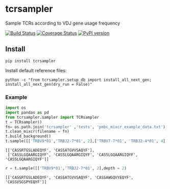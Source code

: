 # tcrsampler

Sample TCRs according to VDJ gene usage frequency

[![Build Status](https://travis-ci.com/kmayerb/tcrsampler.svg?branch=master)](https://travis-ci.com/kmayerb/tcrsampler)
[![Coverage Status](https://coveralls.io/repos/github/kmayerb/tcrsampler/badge.svg?branch=master)](https://coveralls.io/github/kmayerb/tcrsampler?branch=master)
[![PyPI version](https://badge.fury.io/py/tcrsampler.svg)](https://badge.fury.io/py/tcrsampler)

## Install 

```
pip install tcrsampler
```

Install default reference files:

```
python -c "from tcrsampler.setup_db import install_all_next_gen; install_all_next_gen(dry_run = False)"
```

### Example

```python
import os
import pandas as pd
from tcrsampler.sampler import TCRsampler
t = TCRsampler()
fn= os.path.join('tcrsampler' ,'tests', 'pmbc_mixcr_example_data.txt')
t.clean_mixcr(filename = fn)
t.build_background()
t.sample([['TRBV9*01','TRBJ2-7*01', 2],['TRBV7-7*01', 'TRBJ2-4*01', 4] ], depth = 1)
```

```
[['CASSRTGSLADEQYF', 'CASSATGVVSAQYF'],
 ['CASSLGQAARGIQYF', 'CASSLGQAARGIQYF', 'CASSLGQAARGIQYF', 'CASSLGQAARGIQYF']]
```

```python
r = t.sample([['TRBV9*01','TRBJ2-7*01', 2],depth = 2)
```

```
[['CASSRTGSLADEQYF', 'CASSATGVVSAQYF', 'CASSAWGQVYEQYF', 'CASSVSGSPYEQYF']]
```

